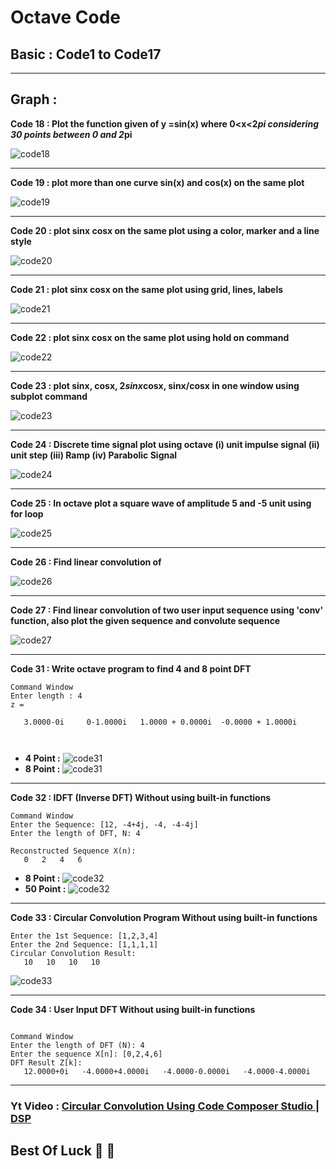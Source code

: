 # Octave Code

## Basic : Code1 to Code17

---

## Graph :

**Code 18 :  Plot the function given of y =sin(x) where 0<x<2*pi considering 30 points between 0 and 2*pi**

![code18](./assets/figcode18.png)

---

**Code 19 : plot more than one curve sin(x) and cos(x) on the same plot**

![code19](./assets/figcode19.png)

---

**Code 20 : plot sinx cosx on the same plot using a color, marker and a line style**

![code20](./assets/figcode20.png)

---

**Code 21 : plot sinx cosx on the same plot using grid, lines, labels**

![code21](./assets/figcode21.png)

---

**Code 22 : plot sinx cosx on the same plot using hold on command**

![code22](./assets/figcode22.png)

---

**Code 23 : plot sinx, cosx, 2*sinx*cosx, sinx/cosx in one window using subplot command**

![code23](./assets/figcode23.png)

---

**Code 24 : Discrete time signal plot using octave (i) unit impulse signal (ii) unit step (iii) Ramp (iv) Parabolic Signal**

![code24](./assets/figcode24.png)

---

**Code 25 : In octave plot a square wave of amplitude 5 and -5 unit using for loop**

![code25](./assets/figcode25.png)

---

**Code 26 : Find linear convolution of**

![code26](./assets/figcode26.png)

---

**Code 27 : Find linear convolution of two user input sequence using 'conv' function, also plot the given sequence and convolute sequence**

![code27](./assets/figcode27.png)

---

**Code 31 : Write octave program to find 4 and 8 point DFT**

```
Command Window
Enter length : 4
z =

   3.0000-0i     0-1.0000i   1.0000 + 0.0000i  -0.0000 + 1.0000i



```

* **4 Point :**
  ![code31](./assets/figcode31_1.png)
* **8 Point :**
  ![code31](./assets/figcode31_2.png)

---

**Code 32 : IDFT (Inverse DFT) Without using built-in functions**

```
Command Window
Enter the Sequence: [12, -4+4j, -4, -4-4j]
Enter the length of DFT, N: 4

Reconstructed Sequence X(n):
   0   2   4   6

```

* **8 Point :**
  ![code32](./assets/figcode32_1.png)
* **50 Point :**
  ![code32](./assets/figcode32_2.png)

---

**Code 33 :  Circular Convolution Program Without using built-in functions**

```
Enter the 1st Sequence: [1,2,3,4]
Enter the 2nd Sequence: [1,1,1,1]
Circular Convolution Result:
   10   10   10   10

```

![code33](./assets/figcode33.png)

---

**Code 34 :  User Input DFT Without using built-in functions**

```

Command Window
Enter the length of DFT (N): 4
Enter the sequence X[n]: [0,2,4,6]
DFT Result Z[k]:
   12.0000+0i   -4.0000+4.0000i   -4.0000-0.0000i   -4.0000-4.0000i

```

---

### Yt Video : [Circular Convolution Using Code Composer Studio | DSP](https://youtu.be/emy8eHnrNjQ?si=Irl0b5x8LwXfR2Oz)

## Best Of Luck 🤗 🎉

